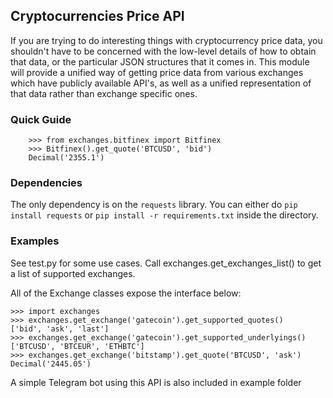 Cryptocurrencies Price API
----------------------------------------------------------------------

If you are trying to do interesting things with cryptocurrency price data,
you shouldn't have to be concerned with the low-level details of how
to obtain that data, or the particular JSON structures that it comes in.
This module will provide a unified way of getting price data from various
exchanges which have publicly available API's, as well as a unified
representation of that data rather than exchange specific ones.

### Quick Guide

        >>> from exchanges.bitfinex import Bitfinex
        >>> Bitfinex().get_quote('BTCUSD', 'bid')
        Decimal('2355.1')

### Dependencies

The only dependency is on the `requests` library. You can either
do `pip install requests` or `pip install -r requirements.txt` inside the
directory.

### Examples

See test.py for some use cases. Call exchanges.get_exchanges_list() to get a list of supported exchanges.

All of the Exchange classes expose the interface below:

	>>> import exchanges
	>>> exchanges.get_exchange('gatecoin').get_supported_quotes()
	['bid', 'ask', 'last']	
	>>> exchanges.get_exchange('gatecoin').get_supported_underlyings()
	['BTCUSD', 'BTCEUR', 'ETHBTC']
	>>> exchanges.get_exchange('bitstamp').get_quote('BTCUSD', 'ask')
	Decimal('2445.05')

A simple Telegram bot using this API is also included in example folder
